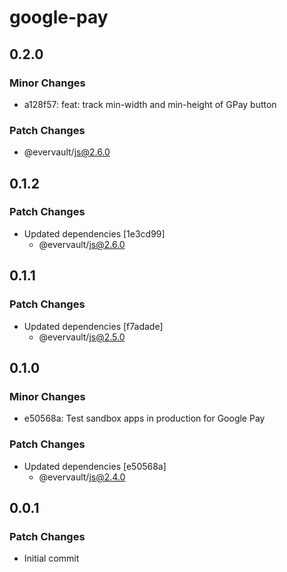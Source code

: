 # google-pay

## 0.2.0

### Minor Changes

- a128f57: feat: track min-width and min-height of GPay button

### Patch Changes

- @evervault/js@2.6.0

## 0.1.2

### Patch Changes

- Updated dependencies [1e3cd99]
  - @evervault/js@2.6.0

## 0.1.1

### Patch Changes

- Updated dependencies [f7adade]
  - @evervault/js@2.5.0

## 0.1.0

### Minor Changes

- e50568a: Test sandbox apps in production for Google Pay

### Patch Changes

- Updated dependencies [e50568a]
  - @evervault/js@2.4.0

## 0.0.1

### Patch Changes

- Initial commit
